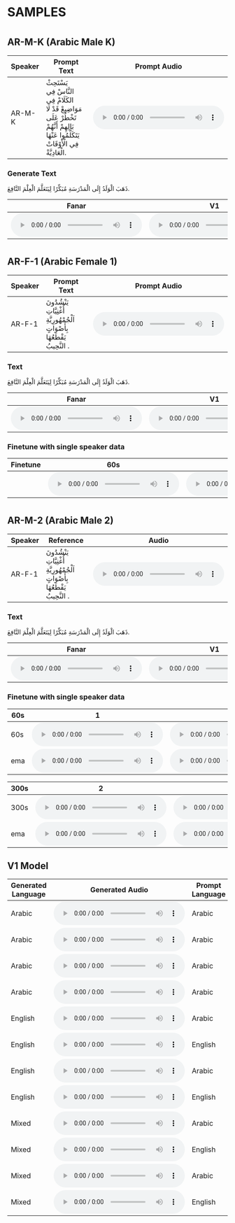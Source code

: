 SAMPLES
====

#

## AR-M-K (Arabic Male K)

| Speaker | Prompt Text | Prompt Audio |
|---------|-----------|-------|
| AR-M-K | يَسْتَحِثْ النَّاسْ فِي الكَلَامْ فِي مَوَاضِيعْ قَدْ لَا تَخْطُرْ عَلَى بَالِهِمْ أَنَّهُمْ يَتَكَلَّمُوا عَنْهَا فِي الْأَوْقَاتْ الْعَادِيَّةْ.   |  <audio controls> <source src="https://github.com/qcri/fanar-tts-samples/raw/refs/heads/main/refs/kareem_arabic.wav" type="audio/wav">Your browser does not support the audio element</audio>  |

### Generate Text
ذَهَبَ الْوَلَدُ إِلَى الْمَدْرَسَةِ مُبَكِّرًا لِيَتَعَلَّمَ الْعِلْمَ النَّافِعَ. 

| Fanar | V1 |
|-------|----|
| <audio controls> <source src="https://github.com/qcri/fanar-tts-samples/raw/refs/heads/main/samples-shameer/kareem-ar_fanar_F5TTS_Base.wav" type="audio/wav">Your browser does not support the audio element</audio> | <audio controls> <source src="https://github.com/qcri/fanar-tts-samples/raw/refs/heads/main/samples-F5TTS_v1_en_ar/kareem-ar_1650k_F5TTS_v1_en_ar.wav" type="audio/wav">Your browser does not support the audio element</audio> |


# 

## AR-F-1 (Arabic Female 1)

| Speaker | Prompt Text | Prompt Audio |
|---------|-----------|-------|
| AR-F-1 | يَنْشُدُونَ أُغْنِيَّاتِ اَلْجُمْهُورِيَّةِ بِأَصْوَاتٍ يَقْطَعُهَا النَّحِيبُ .  |  <audio controls> <source src="https://github.com/qcri/fanar-tts-samples/raw/refs/heads/main/refs/person_one.wav" type="audio/wav">Your browser does not support the audio element</audio>  |

### Text
ذَهَبَ الْوَلَدُ إِلَى الْمَدْرَسَةِ مُبَكِّرًا لِيَتَعَلَّمَ الْعِلْمَ النَّافِعَ. 

| Fanar | V1 |
|-------|----|
| <audio controls> <source src="https://github.com/qcri/fanar-tts-samples/raw/refs/heads/main/samples-shameer/speaker1-ar_fanar_F5TTS_Base.wav" type="audio/wav">Your browser does not support the audio element</audio> | <audio controls> <source src="https://github.com/qcri/fanar-tts-samples/raw/refs/heads/main/samples-F5TTS_v1_en_ar/speaker1-ar_1650k_F5TTS_v1_en_ar.wav" type="audio/wav">Your browser does not support the audio element</audio> |


### Finetune with single speaker data

| Finetune | 60s | 300s | 3600s | 7200s |
|-------|-----|------|-------|-------|
|  | <audio controls> <source src="https://github.com/qcri/fanar-tts-samples/raw/refs/heads/main/samples-shameer/speaker1-ar_60_F5TTS_Base.wav" type="audio/wav">Your browser does not support the audio element</audio> | <audio controls> <source src="https://github.com/qcri/fanar-tts-samples/raw/refs/heads/main/samples-shameer/speaker1-ar_300_F5TTS_Base.wav" type="audio/wav">Your browser does not support the audio element</audio> | <audio controls> <source src="https://github.com/qcri/fanar-tts-samples/raw/refs/heads/main/samples-shameer/speaker1-ar_3600_F5TTS_Base.wav" type="audio/wav">Your browser does not support the audio element</audio> | <audio controls> <source src="https://github.com/qcri/fanar-tts-samples/raw/refs/heads/main/samples-shameer/speaker1-ar_7200_F5TTS_Base.wav" type="audio/wav">Your browser does not support the audio element</audio> |


#
## AR-M-2 (Arabic Male 2)

| Speaker | Reference | Audio |
|---------|-----------|-------|
| AR-F-1 | يَنْشُدُونَ أُغْنِيَّاتِ اَلْجُمْهُورِيَّةِ بِأَصْوَاتٍ يَقْطَعُهَا النَّحِيبُ .  |  <audio controls> <source src="https://github.com/qcri/fanar-tts-samples/raw/refs/heads/main/refs/person_two.wav" type="audio/wav">Your browser does not support the audio element</audio>  |

### Text
ذَهَبَ الْوَلَدُ إِلَى الْمَدْرَسَةِ مُبَكِّرًا لِيَتَعَلَّمَ الْعِلْمَ النَّافِعَ. 

| Fanar | V1 |
|-------|----|
| <audio controls> <source src="https://github.com/qcri/fanar-tts-samples/raw/refs/heads/main/samples-shameer/speaker2-ar_fanar_F5TTS_Base.wav" type="audio/wav">Your browser does not support the audio element</audio> | <audio controls> <source src="https://github.com/qcri/fanar-tts-samples/raw/refs/heads/main/samples-F5TTS_v1_en_ar/speaker2-ar_1650k_F5TTS_v1_en_ar.wav" type="audio/wav">Your browser does not support the audio element</audio> |

### Finetune with single speaker data

| 60s | 1 | 2 | 3 | 4 | 5 | 6 | 7 | 8 | 9 | 10 |
|-------|---|---|---|---|---|---|---|---|---|----|
| 60s | <audio controls> <source src="https://github.com/qcri/fanar-tts-samples/raw/refs/heads/main/samples-finetune/speaker2_sp2-60-1_F5TTS_Base-1.wav" type="audio/wav"> </audio> |  <audio controls> <source src="https://github.com/qcri/fanar-tts-samples/raw/refs/heads/main/samples-finetune/speaker2_sp2-60-2_F5TTS_Base-2.wav" type="audio/wav"> </audio> | <audio controls> <source src="https://github.com/qcri/fanar-tts-samples/raw/refs/heads/main/samples-finetune/speaker2_sp2-60-3_F5TTS_Base-3.wav" type="audio/wav"> </audio> | <audio controls> <source src="https://github.com/qcri/fanar-tts-samples/raw/refs/heads/main/samples-finetune/speaker2_sp2-60-4_F5TTS_Base-4.wav" type="audio/wav"> </audio> | <audio controls> <source src="https://github.com/qcri/fanar-tts-samples/raw/refs/heads/main/samples-finetune/speaker2_sp2-60-5_F5TTS_Base-5.wav" type="audio/wav"> </audio> | <audio controls> <source src="https://github.com/qcri/fanar-tts-samples/raw/refs/heads/main/samples-finetune/speaker2_sp2-60-6_F5TTS_Base-6.wav" type="audio/wav"> </audio> | <audio controls> <source src="https://github.com/qcri/fanar-tts-samples/raw/refs/heads/main/samples-finetune/speaker2_sp2-60-7_F5TTS_Base-7.wav" type="audio/wav"> </audio> | <audio controls> <source src="https://github.com/qcri/fanar-tts-samples/raw/refs/heads/main/samples-finetune/speaker2_sp2-60-8_F5TTS_Base-8.wav" type="audio/wav"> </audio> | <audio controls> <source src="https://github.com/qcri/fanar-tts-samples/raw/refs/heads/main/samples-finetune/speaker2_sp2-60-9_F5TTS_Base-9.wav" type="audio/wav"> </audio> | <audio controls> <source src="https://github.com/qcri/fanar-tts-samples/raw/refs/heads/main/samples-finetune/speaker2_sp2-60-10_F5TTS_Base-10.wav" type="audio/wav"> </audio> |
| ema | <audio controls> <source src="https://github.com/qcri/fanar-tts-samples/raw/refs/heads/main/samples-finetune/speaker2_sp2-60-1_F5TTS_Base-1-ema.wav" type="audio/wav"> </audio> |  <audio controls> <source src="https://github.com/qcri/fanar-tts-samples/raw/refs/heads/main/samples-finetune/speaker2_sp2-60-2_F5TTS_Base-2-ema.wav" type="audio/wav"> </audio> | <audio controls> <source src="https://github.com/qcri/fanar-tts-samples/raw/refs/heads/main/samples-finetune/speaker2_sp2-60-3_F5TTS_Base-3-ema.wav" type="audio/wav"> </audio> | <audio controls> <source src="https://github.com/qcri/fanar-tts-samples/raw/refs/heads/main/samples-finetune/speaker2_sp2-60-4_F5TTS_Base-4-ema.wav" type="audio/wav"> </audio> | <audio controls> <source src="https://github.com/qcri/fanar-tts-samples/raw/refs/heads/main/samples-finetune/speaker2_sp2-60-5_F5TTS_Base-5-ema.wav" type="audio/wav"> </audio> | <audio controls> <source src="https://github.com/qcri/fanar-tts-samples/raw/refs/heads/main/samples-finetune/speaker2_sp2-60-6_F5TTS_Base-6-ema.wav" type="audio/wav"> </audio> | <audio controls> <source src="https://github.com/qcri/fanar-tts-samples/raw/refs/heads/main/samples-finetune/speaker2_sp2-60-7_F5TTS_Base-7-ema.wav" type="audio/wav"> </audio> | <audio controls> <source src="https://github.com/qcri/fanar-tts-samples/raw/refs/heads/main/samples-finetune/speaker2_sp2-60-8_F5TTS_Base-8-ema.wav" type="audio/wav"> </audio> | <audio controls> <source src="https://github.com/qcri/fanar-tts-samples/raw/refs/heads/main/samples-finetune/speaker2_sp2-60-9_F5TTS_Base-9-ema.wav" type="audio/wav"> </audio> | <audio controls> <source src="https://github.com/qcri/fanar-tts-samples/raw/refs/heads/main/samples-finetune/speaker2_sp2-60-10_F5TTS_Base-10-ema.wav" type="audio/wav"> </audio> |

| 300s | 2 | 4 | 6 | 8 | 10 | 12 | 14 | 16 | 18 | 20 | 22 | 24 | 26 | 28 | 30 | 32 | 34 | 36 | 38 | 40 | 42 | 44 | 46 | 48 |
|-------|---|---|---|---|----|----|----|----|----|----|----|----|----|----|----|----|----|----|----|----|----|----|----|----|
| 300s |<audio controls> <source src="https://github.com/qcri/fanar-tts-samples/raw/refs/heads/main/samples-finetune/speaker2_sp2-300-2_F5TTS_Base-2.wav" type="audio/wav"> </audio> | <audio controls> <source src="https://github.com/qcri/fanar-tts-samples/raw/refs/heads/main/samples-finetune/speaker2_sp2-300-4_F5TTS_Base-4.wav" type="audio/wav"> </audio> | <audio controls> <source src="https://github.com/qcri/fanar-tts-samples/raw/refs/heads/main/samples-finetune/speaker2_sp2-300-6_F5TTS_Base-6.wav" type="audio/wav"> </audio> | <audio controls> <source src="https://github.com/qcri/fanar-tts-samples/raw/refs/heads/main/samples-finetune/speaker2_sp2-300-8_F5TTS_Base-8.wav" type="audio/wav"> </audio> | <audio controls> <source src="https://github.com/qcri/fanar-tts-samples/raw/refs/heads/main/samples-finetune/speaker2_sp2-300-10_F5TTS_Base-10.wav" type="audio/wav"> </audio> | <audio controls> <source src="https://github.com/qcri/fanar-tts-samples/raw/refs/heads/main/samples-finetune/speaker2_sp2-300-12_F5TTS_Base-12.wav" type="audio/wav"> </audio> | <audio controls> <source src="https://github.com/qcri/fanar-tts-samples/raw/refs/heads/main/samples-finetune/speaker2_sp2-300-14_F5TTS_Base-14.wav" type="audio/wav"> </audio> | <audio controls> <source src="https://github.com/qcri/fanar-tts-samples/raw/refs/heads/main/samples-finetune/speaker2_sp2-300-16_F5TTS_Base-16.wav" type="audio/wav"> </audio> | <audio controls> <source src="https://github.com/qcri/fanar-tts-samples/raw/refs/heads/main/samples-finetune/speaker2_sp2-300-18_F5TTS_Base-18.wav" type="audio/wav"> </audio> | <audio controls> <source src="https://github.com/qcri/fanar-tts-samples/raw/refs/heads/main/samples-finetune/speaker2_sp2-300-20_F5TTS_Base-20.wav" type="audio/wav"> </audio> | <audio controls> <source src="https://github.com/qcri/fanar-tts-samples/raw/refs/heads/main/samples-finetune/speaker2_sp2-300-22_F5TTS_Base-22.wav" type="audio/wav"> </audio> | <audio controls> <source src="https://github.com/qcri/fanar-tts-samples/raw/refs/heads/main/samples-finetune/speaker2_sp2-300-24_F5TTS_Base-24.wav" type="audio/wav"> </audio> | <audio controls> <source src="https://github.com/qcri/fanar-tts-samples/raw/refs/heads/main/samples-finetune/speaker2_sp2-300-26_F5TTS_Base-26.wav" type="audio/wav"> </audio> | <audio controls> <source src="https://github.com/qcri/fanar-tts-samples/raw/refs/heads/main/samples-finetune/speaker2_sp2-300-28_F5TTS_Base-28.wav" type="audio/wav"> </audio> | <audio controls> <source src="https://github.com/qcri/fanar-tts-samples/raw/refs/heads/main/samples-finetune/speaker2_sp2-300-30_F5TTS_Base-30.wav" type="audio/wav"> </audio> | <audio controls> <source src="https://github.com/qcri/fanar-tts-samples/raw/refs/heads/main/samples-finetune/speaker2_sp2-300-32_F5TTS_Base-32.wav" type="audio/wav"> </audio> | <audio controls> <source src="https://github.com/qcri/fanar-tts-samples/raw/refs/heads/main/samples-finetune/speaker2_sp2-300-34_F5TTS_Base-34.wav" type="audio/wav"> </audio> | <audio controls> <source src="https://github.com/qcri/fanar-tts-samples/raw/refs/heads/main/samples-finetune/speaker2_sp2-300-36_F5TTS_Base-36.wav" type="audio/wav"> </audio> | <audio controls> <source src="https://github.com/qcri/fanar-tts-samples/raw/refs/heads/main/samples-finetune/speaker2_sp2-300-38_F5TTS_Base-38.wav" type="audio/wav"> </audio> | <audio controls> <source src="https://github.com/qcri/fanar-tts-samples/raw/refs/heads/main/samples-finetune/speaker2_sp2-300-40_F5TTS_Base-40.wav" type="audio/wav"> </audio> | <audio controls> <source src="https://github.com/qcri/fanar-tts-samples/raw/refs/heads/main/samples-finetune/speaker2_sp2-300-42_F5TTS_Base-42.wav" type="audio/wav"> </audio> | <audio controls> <source src="https://github.com/qcri/fanar-tts-samples/raw/refs/heads/main/samples-finetune/speaker2_sp2-300-44_F5TTS_Base-44.wav" type="audio/wav"> </audio> | <audio controls> <source src="https://github.com/qcri/fanar-tts-samples/raw/refs/heads/main/samples-finetune/speaker2_sp2-300-46_F5TTS_Base-46.wav" type="audio/wav"> </audio> | <audio controls> <source src="https://github.com/qcri/fanar-tts-samples/raw/refs/heads/main/samples-finetune/speaker2_sp2-300-48_F5TTS_Base-48.wav" type="audio/wav"> </audio> |
| ema | <audio controls> <source src="https://github.com/qcri/fanar-tts-samples/raw/refs/heads/main/samples-finetune/speaker2_sp2-300-2_F5TTS_Base-2-ema.wav" type="audio/wav"> </audio> | <audio controls> <source src="https://github.com/qcri/fanar-tts-samples/raw/refs/heads/main/samples-finetune/speaker2_sp2-300-4_F5TTS_Base-4-ema.wav" type="audio/wav"> </audio> | <audio controls> <source src="https://github.com/qcri/fanar-tts-samples/raw/refs/heads/main/samples-finetune/speaker2_sp2-300-6_F5TTS_Base-6-ema.wav" type="audio/wav"> </audio> | <audio controls> <source src="https://github.com/qcri/fanar-tts-samples/raw/refs/heads/main/samples-finetune/speaker2_sp2-300-8_F5TTS_Base-8-ema.wav" type="audio/wav"> </audio> | <audio controls> <source src="https://github.com/qcri/fanar-tts-samples/raw/refs/heads/main/samples-finetune/speaker2_sp2-300-10_F5TTS_Base-10-ema.wav" type="audio/wav"> </audio> | <audio controls> <source src="https://github.com/qcri/fanar-tts-samples/raw/refs/heads/main/samples-finetune/speaker2_sp2-300-12_F5TTS_Base-12-ema.wav" type="audio/wav"> </audio> | <audio controls> <source src="https://github.com/qcri/fanar-tts-samples/raw/refs/heads/main/samples-finetune/speaker2_sp2-300-14_F5TTS_Base-14-ema.wav" type="audio/wav"> </audio> | <audio controls> <source src="https://github.com/qcri/fanar-tts-samples/raw/refs/heads/main/samples-finetune/speaker2_sp2-300-16_F5TTS_Base-16-ema.wav" type="audio/wav"> </audio> | <audio controls> <source src="https://github.com/qcri/fanar-tts-samples/raw/refs/heads/main/samples-finetune/speaker2_sp2-300-18_F5TTS_Base-18-ema.wav" type="audio/wav"> </audio> | <audio controls> <source src="https://github.com/qcri/fanar-tts-samples/raw/refs/heads/main/samples-finetune/speaker2_sp2-300-20_F5TTS_Base-20-ema.wav" type="audio/wav"> </audio> | <audio controls> <source src="https://github.com/qcri/fanar-tts-samples/raw/refs/heads/main/samples-finetune/speaker2_sp2-300-22_F5TTS_Base-22-ema.wav" type="audio/wav"> </audio> | <audio controls> <source src="https://github.com/qcri/fanar-tts-samples/raw/refs/heads/main/samples-finetune/speaker2_sp2-300-24_F5TTS_Base-24-ema.wav" type="audio/wav"> </audio> | <audio controls> <source src="https://github.com/qcri/fanar-tts-samples/raw/refs/heads/main/samples-finetune/speaker2_sp2-300-26_F5TTS_Base-26-ema.wav" type="audio/wav"> </audio> | <audio controls> <source src="https://github.com/qcri/fanar-tts-samples/raw/refs/heads/main/samples-finetune/speaker2_sp2-300-28_F5TTS_Base-28-ema.wav" type="audio/wav"> </audio> | <audio controls> <source src="https://github.com/qcri/fanar-tts-samples/raw/refs/heads/main/samples-finetune/speaker2_sp2-300-30_F5TTS_Base-30-ema.wav" type="audio/wav"> </audio> | <audio controls> <source src="https://github.com/qcri/fanar-tts-samples/raw/refs/heads/main/samples-finetune/speaker2_sp2-300-32_F5TTS_Base-32-ema.wav" type="audio/wav"> </audio> | <audio controls> <source src="https://github.com/qcri/fanar-tts-samples/raw/refs/heads/main/samples-finetune/speaker2_sp2-300-34_F5TTS_Base-34-ema.wav" type="audio/wav"> </audio> | <audio controls> <source src="https://github.com/qcri/fanar-tts-samples/raw/refs/heads/main/samples-finetune/speaker2_sp2-300-36_F5TTS_Base-36-ema.wav" type="audio/wav"> </audio> | <audio controls> <source src="https://github.com/qcri/fanar-tts-samples/raw/refs/heads/main/samples-finetune/speaker2_sp2-300-38_F5TTS_Base-38-ema.wav" type="audio/wav"> </audio> | <audio controls> <source src="https://github.com/qcri/fanar-tts-samples/raw/refs/heads/main/samples-finetune/speaker2_sp2-300-40_F5TTS_Base-40-ema.wav" type="audio/wav"> </audio> | <audio controls> <source src="https://github.com/qcri/fanar-tts-samples/raw/refs/heads/main/samples-finetune/speaker2_sp2-300-42_F5TTS_Base-42-ema.wav" type="audio/wav"> </audio> | <audio controls> <source src="https://github.com/qcri/fanar-tts-samples/raw/refs/heads/main/samples-finetune/speaker2_sp2-300-44_F5TTS_Base-44-ema.wav" type="audio/wav"> </audio> | <audio controls> <source src="https://github.com/qcri/fanar-tts-samples/raw/refs/heads/main/samples-finetune/speaker2_sp2-300-46_F5TTS_Base-46-ema.wav" type="audio/wav"> </audio> | <audio controls> <source src="https://github.com/qcri/fanar-tts-samples/raw/refs/heads/main/samples-finetune/speaker2_sp2-300-48_F5TTS_Base-48-ema.wav" type="audio/wav"> </audio> |


## V1 Model

| Generated Language | Generated Audio | Prompt Language | Prompt Audio |
|----------------|-----------------|-----------------|--------------|
|     Arabic     | <audio controls> <source src="https://github.com/qcri/fanar-tts-samples/raw/refs/heads/main/samples-F5TTS_v1_en_ar/Arabic-Abeer_1650k_F5TTS_v1_en_ar.wav" type="audio/wav"> | Arabic | <audio controls> <source src="https://github.com/qcri/fanar-tts-samples/raw/refs/heads/main/refs/MSA-Abeer-00003.wav" type="audio/wav">   |
|      Arabic          | <audio controls> <source src="https://github.com/qcri/fanar-tts-samples/raw/refs/heads/main/samples-F5TTS_v1_en_ar/Arabic-kareem-ar_1650k_F5TTS_v1_en_ar.wav" type="audio/wav"> | Arabic | <audio controls>  <source src="https://github.com/qcri/fanar-tts-samples/raw/refs/heads/main/refs/kareem_arabic.wav" type="audio/wav">    |
|      Arabic          | <audio controls> <source src="https://github.com/qcri/fanar-tts-samples/raw/refs/heads/main/samples-F5TTS_v1_en_ar/Arabic-speaker1-ar_1650k_F5TTS_v1_en_ar.wav" type="audio/wav"> | Arabic |  <audio controls>   <source src="https://github.com/qcri/fanar-tts-samples/raw/refs/heads/main/refs/person_one.wav" type="audio/wav">   |
|       Arabic         | <audio controls> <source src="https://github.com/qcri/fanar-tts-samples/raw/refs/heads/main/samples-F5TTS_v1_en_ar/Arabic-speaker2-ar_1650k_F5TTS_v1_en_ar.wav" type="audio/wav"> | Arabic |  <audio controls> <source src="https://github.com/qcri/fanar-tts-samples/raw/refs/heads/main/refs/person_two.wav" type="audio/wav">    |
|       English         | <audio controls> <source src="https://github.com/qcri/fanar-tts-samples/raw/refs/heads/main/samples-F5TTS_v1_en_ar/English-Abeer-ar_1650k_F5TTS_v1_en_ar.wav" type="audio/wav"> | Arabic | <audio controls>  <source src="https://github.com/qcri/fanar-tts-samples/raw/refs/heads/main/refs/MSA-Abeer-00003.wav" type="audio/wav">   |
|       English         | <audio controls> <source src="https://github.com/qcri/fanar-tts-samples/raw/refs/heads/main/samples-F5TTS_v1_en_ar/English-elevenlabs-en_1650k_F5TTS_v1_en_ar.wav" type="audio/wav"> | English | <audio controls> <source src="https://github.com/qcri/fanar-tts-samples/raw/refs/heads/main/refs/kareem_arabic.wav" type="audio/wav">     |
|         English       | <audio controls> <source src="https://github.com/qcri/fanar-tts-samples/raw/refs/heads/main/samples-F5TTS_v1_en_ar/English-kareem-ar_1650k_F5TTS_v1_en_ar.wav" type="audio/wav"> | Arabic |  <audio controls> <source src="https://github.com/qcri/fanar-tts-samples/raw/refs/heads/main/refs/person_one.wav" type="audio/wav">    |
|         English       | <audio controls> <source src="https://github.com/qcri/fanar-tts-samples/raw/refs/heads/main/samples-F5TTS_v1_en_ar/English-trump-en_1650k_F5TTS_v1_en_ar.wav" type="audio/wav"> | English | <audio controls> <source src="https://github.com/qcri/fanar-tts-samples/raw/refs/heads/main/refs/person_two.wav" type="audio/wav">     |
|         Mixed       | <audio controls> <source src="https://github.com/qcri/fanar-tts-samples/raw/refs/heads/main/samples-F5TTS_v1_en_ar/mixed-Abeer-ar_1650k_F5TTS_v1_en_ar.wav" type="audio/wav"> | Arabic | <audio controls>  <source src="https://github.com/qcri/fanar-tts-samples/raw/refs/heads/main/refs/MSA-Abeer-00003.wav" type="audio/wav">   |
|        Mixed        | <audio controls> <source src="https://github.com/qcri/fanar-tts-samples/raw/refs/heads/main/samples-F5TTS_v1_en_ar/mixed-elevenlabs-en_1650k_F5TTS_v1_en_ar.wav" type="audio/wav"> | English | <audio controls> <source src="https://github.com/qcri/fanar-tts-samples/raw/refs/heads/main/refs/kareem_arabic.wav" type="audio/wav">     |
|        Mixed        | <audio controls> <source src="https://github.com/qcri/fanar-tts-samples/raw/refs/heads/main/samples-F5TTS_v1_en_ar/mixed-kareem-ar_1650k_F5TTS_v1_en_ar.wav" type="audio/wav"> | Arabic |  <audio controls>  <source src="https://github.com/qcri/fanar-tts-samples/raw/refs/heads/main/refs/person_one.wav" type="audio/wav">   |
|         Mixed       | <audio controls> <source src="https://github.com/qcri/fanar-tts-samples/raw/refs/heads/main/samples-F5TTS_v1_en_ar/mixed-trump-en_1650k_F5TTS_v1_en_ar.wav" type="audio/wav"> | English |  <audio controls>  <source src="https://github.com/qcri/fanar-tts-samples/raw/refs/heads/main/refs/person_two.wav" type="audio/wav">   |